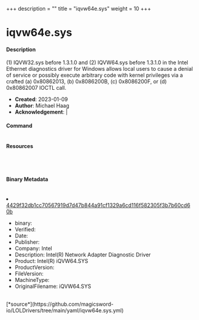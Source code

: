 +++
description = ""
title = "iqvw64e.sys"
weight = 10
+++

# iqvw64e.sys

#### Description

(1) IQVW32.sys before 1.3.1.0 and (2) IQVW64.sys before 1.3.1.0 in the Intel Ethernet diagnostics driver for Windows allows local users to cause a denial of service or possibly execute arbitrary code with kernel privileges via a crafted (a) 0x80862013, (b) 0x8086200B, (c) 0x8086200F, or (d) 0x80862007 IOCTL call.

- **Created**: 2023-01-09
- **Author**: Michael Haag
- **Acknowledgement**:  | [](https://twitter.com/)

#### Command

```

```

#### Resources
<br>

<br>


#### Binary Metadata
<br>



<li><a href="https://www.virustotal.com/gui/file/4429f32db1cc70567919d7d47b844a91cf1329a6cd116f582305f3b7b60cd60b">4429f32db1cc70567919d7d47b844a91cf1329a6cd116f582305f3b7b60cd60b</a></li>



- binary: 
- Verified: 
- Date: 
- Publisher: 
- Company: Intel
- Description: Intel(R) Network Adapter Diagnostic Driver
- Product: Intel(R) iQVW64.SYS
- ProductVersion: 
- FileVersion: 
- MachineType: 
- OriginalFilename: iQVW64.SYS
<br>
[*source*](https://github.com/magicsword-io/LOLDrivers/tree/main/yaml/iqvw64e.sys.yml)